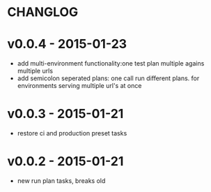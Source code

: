 # CHANGLOG

# v0.0.4 - 2015-01-23
* add multi-environment functionality:one test plan multiple agains
  multiple urls
* add semicolon seperated plans: one call run different plans. for
  environments serving multiple url's at once

# v0.0.3 - 2015-01-21
* restore ci and production preset tasks

# v0.0.2 - 2015-01-21
* new run plan tasks, breaks old
